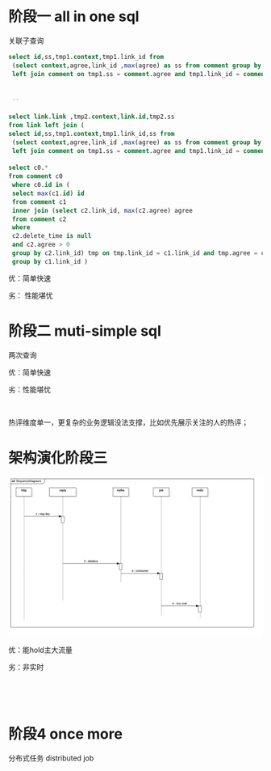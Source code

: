 # 阶段一 all in one sql

关联子查询
```sql
select id,ss,tmp1.context,tmp1.link_id from
 (select context,agree,link_id ,max(agree) as ss from comment group by link_id order by agree) tmp1
 left join comment on tmp1.ss = comment.agree and tmp1.link_id = comment.link_id ;


 --

select link.link ,tmp2.context,link.id,tmp2.ss
from link left join (
select id,ss,tmp1.context,tmp1.link_id,ss from
 (select context,agree,link_id ,max(agree) as ss from comment group by link_id order by agree) tmp1
 left join comment on tmp1.ss = comment.agree and tmp1.link_id = comment.link_id ) tmp2 on tmp2.link_id = link.id ;

select c0.*
from comment c0
 where c0.id in (
 select max(c1.id) id
 from comment c1
 inner join (select c2.link_id, max(c2.agree) agree
 from comment c2
 where
 c2.delete_time is null
 and c2.agree > 0
 group by c2.link_id) tmp on tmp.link_id = c1.link_id and tmp.agree = c1.agree
 group by c1.link_id )
```

优：简单快速

劣： 性能堪忧

# 阶段二 muti-simple sql
两次查询

优：简单快速

劣：性能堪忧

​

热评维度单一，更复杂的业务逻辑没法支撑，比如优先展示关注的人的热评；

# 架构演化阶段三

![image.png](assert/1639037536563-17fb400b-0f15-4b58-a92c-011950dcc3f3.png)

优：能hold主大流量

劣：非实时

​

​

# 阶段4 once more
分布式任务 distributed job